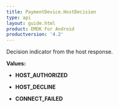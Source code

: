 ```yaml
---
title: PaymentDevice.HostDecision
type: api
layout: guide.html
product: EMDK For Android
productversion: '4.2'
---
```



Decision indicator from the host response.

**Values:**

* **HOST_AUTHORIZED**

* **HOST_DECLINE**

* **CONNECT_FAILED**

